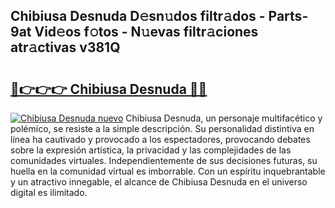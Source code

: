 ## Chibiusa Desnuda D𝚎sn𝚞dos filtr𝚊dos - Parts-9at Vid𝚎os f𝚘tos - N𝚞evas filtr𝚊ciones atr𝚊ctivas v381Q

# <h2><a href="http://mb6ov6a.tromn.icu/?c=Chibiusa+Desnuda">🔗👉👉👉 Chibiusa Desnuda 🔗🔗</a></h2>

[![Chibiusa Desnuda nuevo](https://i.imgur.com/pEAQMta.gif)](http://mb6ov6a.tromn.icu/?c=Chibiusa+Desnuda)
Chibiusa Desnuda, un personaje multifacético y polémico, se resiste a la simple descripción. Su personalidad distintiva en línea ha cautivado y provocado a los espectadores, provocando debates sobre la expresión artística, la privacidad y las complejidades de las comunidades virtuales. Independientemente de sus decisiones futuras, su huella en la comunidad virtual es imborrable. Con un espíritu inquebrantable y un atractivo innegable, el alcance de Chibiusa Desnuda en el universo digital es ilimitado.
